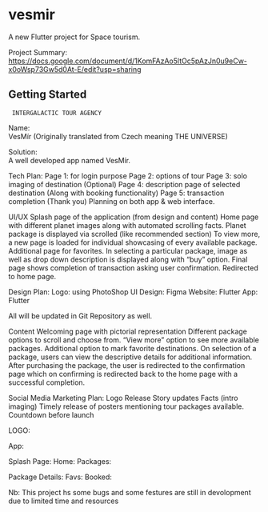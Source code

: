 # vesmir

A new Flutter project for Space tourism.


Project Summary: https://docs.google.com/document/d/1KomFAzAo5ltOc5pAzJn0u9eCw-x0oWsp73Gw5d0At-E/edit?usp=sharing

## Getting Started



     INTERGALACTIC TOUR AGENCY


Name:  
        VesMír  (Originally translated from Czech meaning THE UNIVERSE)

Solution:  
     A well developed app named VesMír.

 Tech Plan:
Page 1: for login purpose 
Page 2: options of tour
Page 3: solo imaging of destination (Optional)
Page 4: description page of selected destination (Along with booking functionality)
Page 5: transaction completion (Thank you)
Planning on both app & web interface.


UI/UX
Splash page of the application (from design and content)
Home page with different planet images along with automated scrolling facts.
Planet package is displayed via scrolled (like recommended section)
To view more, a new page is loaded for individual showcasing of every available package.
Additional page for favorites. 
In selecting a particular package, image as well as drop down description is displayed along with “buy” option. 
Final page shows completion of transaction asking user confirmation.
Redirected to home page. 

  
Design Plan: 
  Logo: using PhotoShop
  UI Design: Figma
  Website:  Flutter
  App: Flutter

 All will be updated in Git Repository as well.


Content
Welcoming page with pictorial representation 
Different package options to scroll and choose from.
“View more” option to see more available packages.
Additional option to mark favorite destinations.
On selection of a package, users can view the descriptive details for additional information.
After purchasing the package, the user is redirected to the confirmation page which on confirming is redirected back to the home page with a successful completion.


Social Media Marketing Plan:
       Logo Release
       Story updates
       Facts (intro imaging)
       Timely release of posters mentioning tour packages available.   
       Countdown before launch
  



LOGO:

  












App: 

Splash Page:              Home:                      Packages:











Package Details:         Favs:                      Booked: 
    
    
    
Nb: This project hs some bugs and some festures are still in devolopment due to limited time and resources



